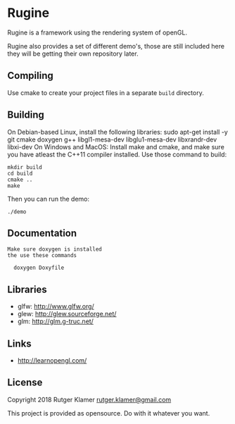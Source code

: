 Rugine
====

Rugine is a framework using the rendering system of openGL.

Rugine also provides a set of different demo's,
those are still included here they will be getting their own repository later.

Compiling
---------

Use cmake to create your project files in a separate `build` directory.

Building
-----

On Debian-based Linux, install the following libraries:
	sudo apt-get install -y git cmake doxygen g++ libgl1-mesa-dev libglu1-mesa-dev libxrandr-dev libxi-dev
On Windows and MacOS:
	Install make and cmake, and make sure you have atleast the C++11 compiler installed.
Use those command to build:

	mkdir build
	cd build
	cmake ..
	make

Then you can run the demo:

	./demo


  Documentation
  -----
    Make sure doxygen is installed
    the use these commands

      doxygen Doxyfile

Libraries
---------

- glfw: <http://www.glfw.org/>
- glew: <http://glew.sourceforge.net/>
- glm: <http://glm.g-truc.net/>

Links
-----

- <http://learnopengl.com/>

License
-------

Copyright 2018 Rutger Klamer <rutger.klamer@gmail.com>

This project is provided as opensource. Do with it whatever you want.
